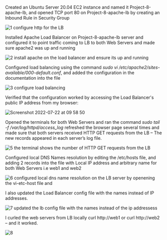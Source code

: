 Created an Ubuntu Server 20.04 EC2 instance and named it Project-8-apache-lb, and opened TCP port 80 on Project-8-apache-lb by creating an Inbound Rule in Security Group

![1  configure http for the LB](https://user-images.githubusercontent.com/79456052/180401113-aa5e1be8-c5be-4544-8708-d4ed1fe3cba2.png)

Installed Apache Load Balancer on Project-8-apache-lb server and configured it to point traffic coming to LB to both Web Servers and made sure apache2 was up and running


![2  install apache on the load balancer and ensure its up and running](https://user-images.githubusercontent.com/79456052/180402045-f7ca17e5-fffc-43c8-b04b-80195c929680.png)

Configured load balancing using the command *sudo vi /etc/apache2/sites-available/000-default.conf*, and added the configuration in the 
documentation into the file

![3  configure load balancing](https://user-images.githubusercontent.com/79456052/180401883-3a007e89-da89-4840-acac-016fcf8738fc.png)

Verified that the configuration worked by accessing the Load Balancer's  public IP address from my browser:

![Screenshot 2022-07-22 at 09 58 50](https://user-images.githubusercontent.com/79456052/180403817-dd9bcbee-2564-4841-87fe-676b92ac0df5.png)


Opened the terminals for both Web Servers and ran the  command *sudo tail -f /var/log/httpd/access_log*  refreshed the browser page several times and made sure that both servers received 
HTTP GET requests from the LB – The new records appeared in each server’s log file.

![5  the terminal shows the number of HTTP GET requests from the LB](https://user-images.githubusercontent.com/79456052/180404305-5a3439c9-3c87-4ae0-9c66-6914b8267a7b.png)


Configured local DNS Names resolution by editing the /etc/hosts file, and adding 2 records into the file with Local IP address and arbitrary name for both Web Servers i.e web1 and web2

![ 6  configured local dns name resolution on the LB server by openening the vi-etc-host file and ](https://user-images.githubusercontent.com/79456052/180405961-b0bf933e-c479-4e89-9166-bd90fdb89de8.png)


I also updated the Load Balancer config file with the names instead of IP addresses.

![7  updated the lb config file with the names instead of the ip addressess](https://user-images.githubusercontent.com/79456052/180406449-62aa2d38-2f9b-4d5f-b055-3e5b79528bb6.png)

I curled the web servers from LB locally curl http://web1 or curl http://web2 – and it worked.

![8](https://user-images.githubusercontent.com/79456052/180406740-fd5cd148-061f-4bcd-9336-ce4e80df646b.png)






